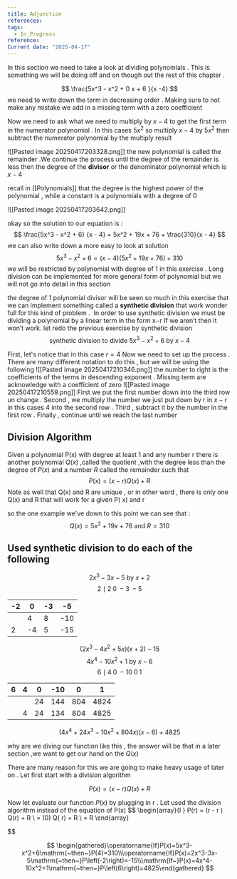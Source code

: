 ```yaml
---
title: Adjunction
references: 
tags:
  - In_Progress
reference: 
Current date: "2025-04-17"
---
```

In this section we need to take a look at dividing polynomials . This is something we will be doing off and on though out the rest of this chapter . 



$$
\frac{5x^3   -  x^2  +    0 x   +  6  }{x  -4}
$$
we need to  write down the term in decreasing order .  Making sure to not make any mistake we add in a missing term  with a zero coefficient  

Now  we need to ask what we need to multiply  by  $x - 4$  to get the first term in the numerator polynomial . In this cases $5x^2$ so multiply $x-4$  by $5x^2$  then subtract the numerator polynomial by the multiply result  

![[Pasted image 20250417203328.png]] 
the new polynomial is called the remainder .We continue the process until the degree of the remainder is less then the degree of the **divisor** or the denominator polynomial  which is $x -4$ 

recall in [[Polynomials]] that the degree is the highest power of the polynomial  , while a constant is a polynomials with a degree of 0  

![[Pasted image 20250417203642.png]]

okay so the solution to our equation is  : 
$$
\frac{5x^3 - x^2  + 6} {x - 4}  = 5x^2  +  19x  +  76  + \frac{310}{x - 4}
$$
we can  also  write down a more easy  to look at solution 
$$
5x^3 - x^2  + 6    = ( x - 4)( 5x^2  +  19x  +  76)  +  310  
$$
we will be restricted by  polynomial with degree of 1 in this exercise .  Long division can be implemented for more general form of polynomial but we will not go into detail in this section 

the degree of 1 polynomial divisor will be seen so much in this exercise that we can implement  something called a **synthetic division** that work wonder full for this kind of problem .  In order to use synthetic division we must be dividing a polynomial by a linear term in the form x−r If we aren’t then it won’t work. 
let redo the previous  exercise by synthetic division 
$$
\text{synthetic division to divide } 5x^3 - x^2 + 6  \text{ by } x - 4
$$

First, let's notice that in this case  $r=4$ 
Now we need to set up the process . There are many different notation to do this , but we will be using the following 
![[Pasted image 20250417210346.png]] 
the number to right is the coefficients of the terms in  descending exponent   . Missing term are acknowledge with a coefficient of zero 
![[Pasted image 20250417210559.png]]
First we  put the first number down into the third row un change . Second , we multiply the number we just put down by r in $x-r$ in this cases 4  into the second row . Third , subtract it by the number in the first row . Finally , continue until we reach the last number 

## Division  Algorithm 
Given a polynomial P(x) with degree at least 1  and any number r there is another polynomial $Q(x)$ ,called the quotient ,with the degree less than the degree of $P(x)$ and a number $R$ called the remainder such that 
$$
P(x)  = (x  - r) Q(x)  + R
$$
Note as well that Q(x) and R are unique , or in other word , there is only one Q(x) and  R that will work for a given P( x) and r 

so the one example we've down  to this point we can see that : 
$$
Q(x) = 5x^2  +  19x  + 76  \text{ and  } R =  310
$$



##  Used  synthetic division to do each of the following 

$$
2x^3  - 3x  - 5 \text{ by } x+ 2 
$$
$$
2 \mid 2 \; 0 \; -3 \; -5 
$$

| -2  | 0   | -3  | -5  |
| --- | --- | --- | --- |
|     | 4   | 8   | -10 |
| 2   | -4  | 5   | -15 |
$$
(2x^3  -  4x^2  +  5x)(x  +  2) -  15 
$$
$$
4x^4   - 10x^2 + 1  \text{ by } x - 6
$$
$$
6 \mid 4 \; 0 \; -10 \;  0  \; 1  
$$

| 6   | 4   | 0   | -10 | 0   | 1    |
| --- | --- | --- | --- | --- | ---- |
|     |     | 24  | 144 | 804 | 4824 |
|     | 4   | 24  | 134 | 804 | 4825 |
$$
(4x^4  +  24x^3  - 10x^2 +  804x )(x  -  6) +  4825 
$$

why are we diving our function like this , the answer will be that in a later section ,we want to get our hand on the $Q(x)$ 

There are many reason for this we are going to make heavy usage of later on . Let first start with a division algorithm 

$$
P(x)    = (x - r) Q(x) + R
$$

Now let evaluate our function $P(x)$  by plugging in r  . Let used the division algorithm instead of the equation of P(x)
$$
\begin{array}{l }
P(r)  =  (r - r ) Q(r)  + R   \\
=  (0) Q( r) +  R  \\
=  R 
\end{array}

$$



$$
 \begin{gathered}\operatorname{If}P(x)=5x^3-x^2+6\mathrm{~then~}P(4)=310\\\operatorname{If}P(x)=2x^3-3x-5\mathrm{~then~}P\left(-2\right)=-15\\\mathrm{If~}P(x)=4x^4-10x^2+1\mathrm{~then~}P\left(6\right)=4825\end{gathered}
$$
